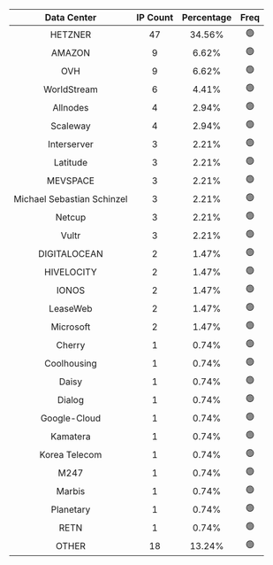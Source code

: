 | Data Center | IP Count | Percentage | Freq |
|:------------:|:--------:|:-----------:|:-----:|
| HETZNER | 47 | 34.56% | 🟢 |
| AMAZON | 9 | 6.62% | 🟢 |
| OVH | 9 | 6.62% | 🟢 |
| WorldStream | 6 | 4.41% | 🟢 |
| Allnodes | 4 | 2.94% | 🟢 |
| Scaleway | 4 | 2.94% | 🟢 |
| Interserver | 3 | 2.21% | 🟢 |
| Latitude | 3 | 2.21% | 🟢 |
| MEVSPACE | 3 | 2.21% | 🟢 |
| Michael Sebastian Schinzel | 3 | 2.21% | 🟢 |
| Netcup | 3 | 2.21% | 🟢 |
| Vultr | 3 | 2.21% | 🟢 |
| DIGITALOCEAN | 2 | 1.47% | 🟢 |
| HIVELOCITY | 2 | 1.47% | 🟢 |
| IONOS | 2 | 1.47% | 🟢 |
| LeaseWeb | 2 | 1.47% | 🟢 |
| Microsoft | 2 | 1.47% | 🟢 |
| Cherry | 1 | 0.74% | 🟢 |
| Coolhousing | 1 | 0.74% | 🟢 |
| Daisy | 1 | 0.74% | 🟢 |
| Dialog | 1 | 0.74% | 🟢 |
| Google-Cloud | 1 | 0.74% | 🟢 |
| Kamatera | 1 | 0.74% | 🟢 |
| Korea Telecom | 1 | 0.74% | 🟢 |
| M247 | 1 | 0.74% | 🟢 |
| Marbis | 1 | 0.74% | 🟢 |
| Planetary | 1 | 0.74% | 🟢 |
| RETN | 1 | 0.74% | 🟢 |
| OTHER | 18 | 13.24% | 🟢 |